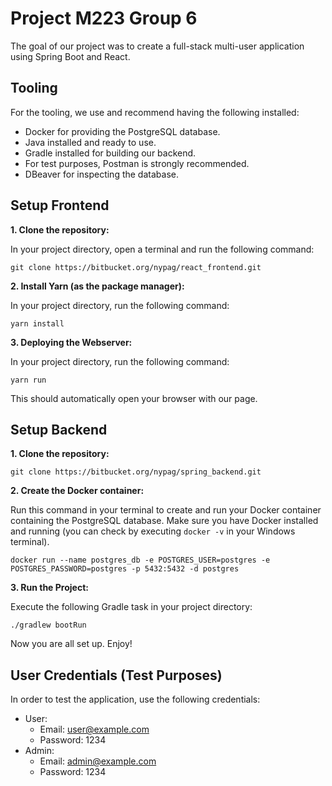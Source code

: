 # Project M223 Group 6

The goal of our project was to create a full-stack multi-user application using Spring Boot and React.

## Tooling
For the tooling, we use and recommend having the following installed:

- Docker for providing the PostgreSQL database.
- Java installed and ready to use.
- Gradle installed for building our backend.
- For test purposes, Postman is strongly recommended.
- DBeaver for inspecting the database.

## Setup Frontend

**1. Clone the repository:**

In your project directory, open a terminal and run the following command:

```
git clone https://bitbucket.org/nypag/react_frontend.git
```

**2. Install Yarn (as the package manager):**

In your project directory, run the following command:

```
yarn install
```

**3. Deploying the Webserver:**

In your project directory, run the following command:

```
yarn run
```

This should automatically open your browser with our page.

## Setup Backend

**1. Clone the repository:**

```
git clone https://bitbucket.org/nypag/spring_backend.git
```

**2. Create the Docker container:**

Run this command in your terminal to create and run your Docker container containing the PostgreSQL database. Make sure you have Docker installed and running (you can check by executing `docker -v` in your Windows terminal).

```
docker run --name postgres_db -e POSTGRES_USER=postgres -e POSTGRES_PASSWORD=postgres -p 5432:5432 -d postgres
```

**3. Run the Project:**

Execute the following Gradle task in your project directory:

```
./gradlew bootRun
```

Now you are all set up. Enjoy!

## User Credentials (Test Purposes)

In order to test the application, use the following credentials:

- User:
    - Email: user@example.com
    - Password: 1234
- Admin:
    - Email: admin@example.com
    - Password: 1234

